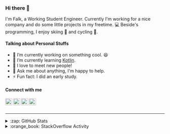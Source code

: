 ### Hi there 👋

I'm Falk, a Working Student Engineer. Currently I'm working for a nice company and do some little projects in my freetime. :computer: Beside's programming, I enjoy skiing :ski: and cycling :bicyclist:.

#### Talking about Personal Stuffs

- 🔭 I’m currently working on something cool. :laughing:
- 🌱 I’m currently learning [Kotlin][kotlin].
- 👯 I love to meet new people!
- 💬 Ask me about anything, I'm happy to help.
- ⚡ Fun fact: I did an early study.

#### Connect with me

[<img align="left" alt="LinkedIn" width="22px" src="https://cdn.jsdelivr.net/npm/simple-icons@v3/icons/linkedin.svg" />][linkedin]
[<img align="left" alt="GitHub" width="22px" src="https://cdn.jsdelivr.net/npm/simple-icons@v3/icons/github.svg" />][github]
[<img align="left" alt="GitLab" width="22px" src="https://cdn.jsdelivr.net/npm/simple-icons@v3/icons/gitlab.svg" />][gitlab]
[<img align="left" alt="Stack Overflow" width="22px" src="https://cdn.jsdelivr.net/npm/simple-icons@v3/icons/stackoverflow.svg" />][stackoverflow]

<br />
<br />

---

<details>
  <summary>:zap: GitHub Stats</summary>
  
  [![Flaxel's github stats](https://github-readme-stats.vercel.app/api?username=flaxel&include_all_commits=true)][github]
</details>

<details>
  <summary>:orange_book: StackOverflow Activity</summary>
  
  <!-- STACKOVERFLOW:START -->
- [Answer by flaxel for GitLab- List of reviewer](https://stackoverflow.com/questions/64489152/gitlab-list-of-reviewer/64489396#64489396)
- [Answer by flaxel for How to check what lfs files are going to be uploaded?](https://stackoverflow.com/questions/64414910/how-to-check-what-lfs-files-are-going-to-be-uploaded/64415006#64415006)
- [Answer by flaxel for Java: Only Print Unique Characters in a String](https://stackoverflow.com/questions/64197421/java-only-print-unique-characters-in-a-string/64199627#64199627)
- [Answer by flaxel for Create a method that with 2 given arrays returns a new one with elements from a and b with no duplicates:](https://stackoverflow.com/questions/64197284/create-a-method-that-with-2-given-arrays-returns-a-new-one-with-elements-from-a/64197493#64197493)
- [Answer by flaxel for How do I resolve this error using Paths.of?](https://stackoverflow.com/questions/64187979/how-do-i-resolve-this-error-using-paths-of/64188291#64188291)
<!-- STACKOVERFLOW:END -->
</details>

[stackoverflow]: https://stackoverflow.com/users/10951752/flaxel
[gitlab]: https://gitlab.com/flaxel
[github]: https://github.com/flaxel
[linkedin]: https://www.linkedin.com/in/falk-p-b457211a0/
[kotlin]: https://kotlinlang.org/
